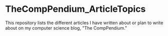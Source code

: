 # TheCompPendium_ArticleTopics
This repository lists the different articles I have written about or plan to write about on my computer science blog, "The CompPendium."
